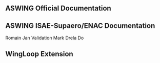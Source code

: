 ## ASWING Official Documentation



## ASWING ISAE-Supaero/ENAC Documentation
Romain Jan Validation
Mark Drela Do

## WingLoop Extension

## 